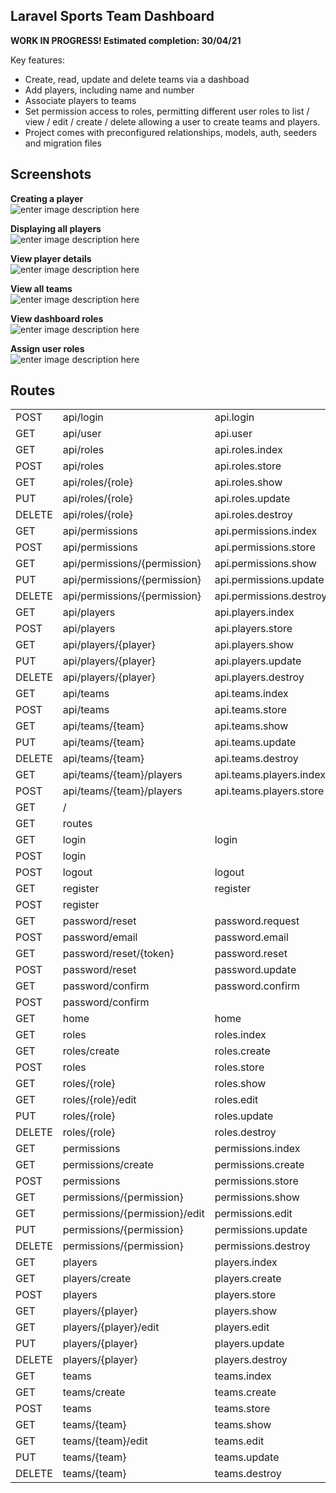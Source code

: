 
## Laravel Sports Team Dashboard

**WORK IN PROGRESS! Estimated completion: 30/04/21**

Key features:
- Create, read, update and delete teams via a dashboad
- Add players, including name and number
- Associate players to teams
- Set permission access to roles, permitting different user roles to list / view / edit / create / delete allowing a user to create teams and players.
- Project comes with preconfigured relationships, models, auth, seeders and migration files

## Screenshots

**Creating a player** <br>
![enter image description here](https://i.ibb.co/pynhJqc/Screenshot-2021-03-29-at-22-37-34.png)

**Displaying all players** <br>
![enter image description here](https://i.ibb.co/ch234DV/Screenshot-2021-03-29-at-23-08-45.png)

**View player details** <br>
![enter image description here](https://i.ibb.co/pJHT2nd/Screenshot-2021-03-29-at-23-08-56.png)

**View all teams** <br>
![enter image description here](https://i.ibb.co/TRh8xkn/Screenshot-2021-03-29-at-23-09-08.png)

**View dashboard roles** <br>
![enter image description here](https://i.ibb.co/RcP75J2/Screenshot-2021-03-29-at-23-09-47.png)

**Assign user roles** <br>
![enter image description here](https://i.ibb.co/sR3ww4L/Screenshot-2021-03-29-at-23-10-17.png)

## Routes
|||||
|--- |--- |--- |--- |
|POST|api/login|api.login|App\Http\Controllers\Api\AuthController@login|
|GET|api/user|api.user|Closure|
|GET|api/roles|api.roles.index|App\Http\Controllers\Api\RoleController@index|
|POST|api/roles|api.roles.store|App\Http\Controllers\Api\RoleController@store|
|GET|api/roles/{role}|api.roles.show|App\Http\Controllers\Api\RoleController@show|
|PUT|api/roles/{role}|api.roles.update|App\Http\Controllers\Api\RoleController@update|
|DELETE|api/roles/{role}|api.roles.destroy|App\Http\Controllers\Api\RoleController@destroy|
|GET|api/permissions|api.permissions.index|App\Http\Controllers\Api\PermissionController@index|
|POST|api/permissions|api.permissions.store|App\Http\Controllers\Api\PermissionController@store|
|GET|api/permissions/{permission}|api.permissions.show|App\Http\Controllers\Api\PermissionController@show|
|PUT|api/permissions/{permission}|api.permissions.update|App\Http\Controllers\Api\PermissionController@update|
|DELETE|api/permissions/{permission}|api.permissions.destroy|App\Http\Controllers\Api\PermissionController@destroy|
|GET|api/players|api.players.index|App\Http\Controllers\Api\PlayerController@index|
|POST|api/players|api.players.store|App\Http\Controllers\Api\PlayerController@store|
|GET|api/players/{player}|api.players.show|App\Http\Controllers\Api\PlayerController@show|
|PUT|api/players/{player}|api.players.update|App\Http\Controllers\Api\PlayerController@update|
|DELETE|api/players/{player}|api.players.destroy|App\Http\Controllers\Api\PlayerController@destroy|
|GET|api/teams|api.teams.index|App\Http\Controllers\Api\TeamController@index|
|POST|api/teams|api.teams.store|App\Http\Controllers\Api\TeamController@store|
|GET|api/teams/{team}|api.teams.show|App\Http\Controllers\Api\TeamController@show|
|PUT|api/teams/{team}|api.teams.update|App\Http\Controllers\Api\TeamController@update|
|DELETE|api/teams/{team}|api.teams.destroy|App\Http\Controllers\Api\TeamController@destroy|
|GET|api/teams/{team}/players|api.teams.players.index|App\Http\Controllers\Api\TeamPlayersController@index|
|POST|api/teams/{team}/players|api.teams.players.store|App\Http\Controllers\Api\TeamPlayersController@store|
|GET|/||Closure|
|GET|routes||Closure|
|GET|login|login|App\Http\Controllers\Auth\LoginController@showLoginForm|
|POST|login||App\Http\Controllers\Auth\LoginController@login|
|POST|logout|logout|App\Http\Controllers\Auth\LoginController@logout|
|GET|register|register|App\Http\Controllers\Auth\RegisterController@showRegistrationForm|
|POST|register||App\Http\Controllers\Auth\RegisterController@register|
|GET|password/reset|password.request|App\Http\Controllers\Auth\ForgotPasswordController@showLinkRequestForm|
|POST|password/email|password.email|App\Http\Controllers\Auth\ForgotPasswordController@sendResetLinkEmail|
|GET|password/reset/{token}|password.reset|App\Http\Controllers\Auth\ResetPasswordController@showResetForm|
|POST|password/reset|password.update|App\Http\Controllers\Auth\ResetPasswordController@reset|
|GET|password/confirm|password.confirm|App\Http\Controllers\Auth\ConfirmPasswordController@showConfirmForm|
|POST|password/confirm||App\Http\Controllers\Auth\ConfirmPasswordController@confirm|
|GET|home|home|App\Http\Controllers\HomeController@index|
|GET|roles|roles.index|App\Http\Controllers\RoleController@index|
|GET|roles/create|roles.create|App\Http\Controllers\RoleController@create|
|POST|roles|roles.store|App\Http\Controllers\RoleController@store|
|GET|roles/{role}|roles.show|App\Http\Controllers\RoleController@show|
|GET|roles/{role}/edit|roles.edit|App\Http\Controllers\RoleController@edit|
|PUT|roles/{role}|roles.update|App\Http\Controllers\RoleController@update|
|DELETE|roles/{role}|roles.destroy|App\Http\Controllers\RoleController@destroy|
|GET|permissions|permissions.index|App\Http\Controllers\PermissionController@index|
|GET|permissions/create|permissions.create|App\Http\Controllers\PermissionController@create|
|POST|permissions|permissions.store|App\Http\Controllers\PermissionController@store|
|GET|permissions/{permission}|permissions.show|App\Http\Controllers\PermissionController@show|
|GET|permissions/{permission}/edit|permissions.edit|App\Http\Controllers\PermissionController@edit|
|PUT|permissions/{permission}|permissions.update|App\Http\Controllers\PermissionController@update|
|DELETE|permissions/{permission}|permissions.destroy|App\Http\Controllers\PermissionController@destroy|
|GET|players|players.index|App\Http\Controllers\PlayerController@index|
|GET|players/create|players.create|App\Http\Controllers\PlayerController@create|
|POST|players|players.store|App\Http\Controllers\PlayerController@store|
|GET|players/{player}|players.show|App\Http\Controllers\PlayerController@show|
|GET|players/{player}/edit|players.edit|App\Http\Controllers\PlayerController@edit|
|PUT|players/{player}|players.update|App\Http\Controllers\PlayerController@update|
|DELETE|players/{player}|players.destroy|App\Http\Controllers\PlayerController@destroy|
|GET|teams|teams.index|App\Http\Controllers\TeamController@index|
|GET|teams/create|teams.create|App\Http\Controllers\TeamController@create|
|POST|teams|teams.store|App\Http\Controllers\TeamController@store|
|GET|teams/{team}|teams.show|App\Http\Controllers\TeamController@show|
|GET|teams/{team}/edit|teams.edit|App\Http\Controllers\TeamController@edit|
|PUT|teams/{team}|teams.update|App\Http\Controllers\TeamController@update|
|DELETE|teams/{team}|teams.destroy|App\Http\Controllers\TeamController@destroy|

